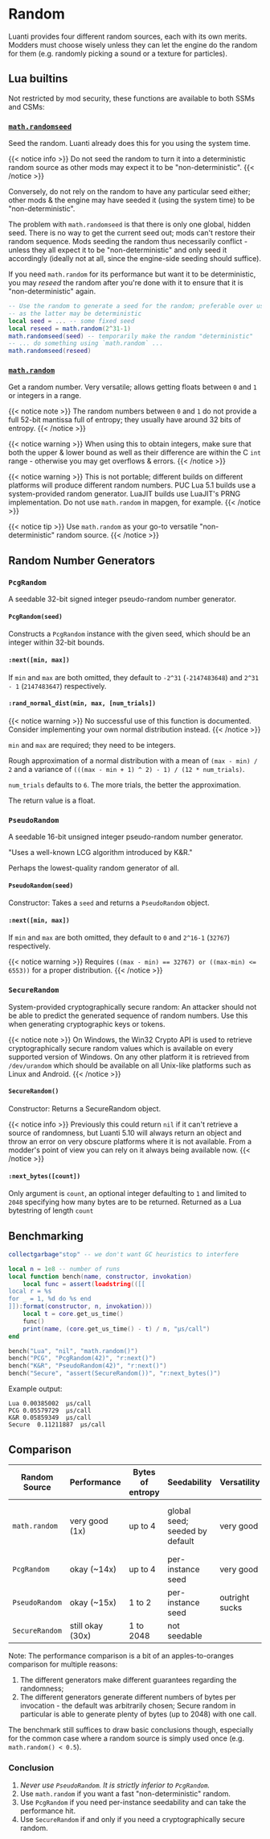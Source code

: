 # Random
Luanti provides four different random sources, each with its own merits. Modders must choose wisely unless they can let the engine do the random for them (e.g. randomly picking a sound or a texture for particles).

## Lua builtins

Not restricted by mod security, these functions are available to both SSMs and CSMs:

### [`math.randomseed`](https://www.lua.org/manual/5.1/manual.html#pdf-math.randomseed)
Seed the random. Luanti already does this for you using the system time.

{{< notice info >}}
Do not seed the random to turn it into a deterministic random source as other mods may expect it to be "non-deterministic".
{{< /notice >}}

Conversely, do not rely on the random to have any particular seed either; other mods & the engine may have seeded it (using the system time) to be "non-deterministic".

The problem with `math.randomseed` is that there is only one global, hidden seed. There is no way to get the current seed out; mods can't restore their random sequence. Mods seeding the random thus necessarily conflict - unless they all expect it to be "non-deterministic" and only seed it accordingly (ideally not at all, since the engine-side seeding should suffice).

If you need `math.random` for its performance but want it to be deterministic, you may *reseed* the random after you're done with it to ensure that it is "non-deterministic" again.

```lua
-- Use the random to generate a seed for the random; preferable over using system time,
-- as the latter may be deterministic
local seed = ... -- some fixed seed
local reseed = math.random(2^31-1)
math.randomseed(seed) -- temporarily make the random "deterministic"
-- ... do something using `math.random` ...
math.randomseed(reseed)
```

### [`math.random`](https://www.lua.org/manual/5.1/manual.html#pdf-math.random)
Get a random number. Very versatile; allows getting floats between `0` and `1` or integers in a range.

{{< notice note >}}
The random numbers between `0` and `1` do not provide a full 52-bit mantissa full of entropy; they usually have around 32 bits of entropy.
{{< /notice >}}

{{< notice warning >}}
When using this to obtain integers, make sure that both the upper & lower bound as well as their difference are within the C `int` range - otherwise you may get overflows & errors.
{{< /notice >}}

{{< notice warning >}}
This is not portable; different builds on different platforms will produce different random numbers. PUC Lua 5.1 builds use a system-provided random generator. LuaJIT builds use LuaJIT's PRNG implementation. Do not use `math.random` in mapgen, for example.
{{< /notice >}}

{{< notice tip >}}
Use `math.random` as your go-to versatile "non-deterministic" random source.
{{< /notice >}}

## Random Number Generators

### `PcgRandom`
A seedable 32-bit signed integer pseudo-random number generator.

#### `PcgRandom(seed)`
Constructs a `PcgRandom` instance with the given seed, which should be an integer within 32-bit bounds.

#### `:next([min, max])`
If `min` and `max` are both omitted, they default to `-2^31` (`-2147483648`) and `2^31 - 1` (`2147483647`) respectively.

#### `:rand_normal_dist(min, max, [num_trials])`
{{< notice warning >}}
No successful use of this function is documented. Consider implementing your own normal distribution instead.
{{< /notice >}}

`min` and `max` are required; they need to be integers.

Rough approximation of a normal distribution with a mean of `(max - min) / 2` and a variance of `(((max - min + 1) ^ 2) - 1) / (12 * num_trials)`.

`num_trials` defaults to `6`. The more trials, the better the approximation.

The return value is a float.

### `PseudoRandom`
A seedable 16-bit unsigned integer pseudo-random number generator.

"Uses a well-known LCG algorithm introduced by K&R."

Perhaps the lowest-quality random generator of all.

#### `PseudoRandom(seed)`
Constructor: Takes a `seed` and returns a `PseudoRandom` object.

#### `:next([min, max])`
If `min` and `max` are both omitted, they default to `0` and `2^16-1` (`32767`) respectively.

{{< notice warning >}}
Requires `((max - min) == 32767) or ((max-min) <= 6553))` for a proper distribution.
{{< /notice >}}

### `SecureRandom`
System-provided cryptographically secure random: An attacker should not be able to predict the generated sequence of random numbers. Use this when generating cryptographic keys or tokens.

{{< notice note >}}
On Windows, the Win32 Crypto API is used to retrieve cryptographically secure random values which is available on every supported version of Windows. On any other platform it is retrieved from `/dev/urandom` which should be available on all Unix-like platforms such as Linux and Android.
{{< /notice >}}

#### `SecureRandom()`
Constructor: Returns a SecureRandom object.

{{< notice info >}}
Previously this could return `nil` if it can't retrieve a source of randomness, but Luanti 5.10 will always return an object and throw an error on very obscure platforms where it is not available. From a modder's point of view you can rely on it always being available now.
{{< /notice >}}

#### `:next_bytes([count])`
Only argument is `count`, an optional integer defaulting to `1` and limited to `2048` specifying how many bytes are to be returned. Returned as a Lua bytestring of length `count`

## Benchmarking

```lua
collectgarbage"stop" -- we don't want GC heuristics to interfere

local n = 1e8 -- number of runs
local function bench(name, constructor, invokation)
	local func = assert(loadstring(([[
local r = %s
for _ = 1, %d do %s end
]]):format(constructor, n, invokation)))
	local t = core.get_us_time()
	func()
	print(name, (core.get_us_time() - t) / n, "µs/call")
end

bench("Lua", "nil", "math.random()")
bench("PCG", "PcgRandom(42)", "r:next()")
bench("K&R", "PseudoRandom(42)", "r:next()")
bench("Secure", "assert(SecureRandom())", "r:next_bytes()")
```

Example output:

```
Lua	0.00385002	µs/call
PCG	0.05579729	µs/call
K&R	0.05859349	µs/call
Secure	0.11211887	µs/call
```

## Comparison

| Random Source  | Performance      | Bytes of entropy | Seedability                    | Versatility    | Distribution                             | Security                     | Portability                        |
| -------------- | ---------------- | ---------------- | ------------------------------ | -------------- | ---------------------------------------- | ---------------------------- | ---------------------------------- |
| `math.random`  | very good (1x)   | up to 4          | global seed; seeded by default | very good      | no guarantees, but usually decent enough | not cryptographically secure | varies by platform                 |
| `PcgRandom`    | okay (~14x)      | up to 4          | per-instance seed              | very good      | good, decent guarantees                  | not cryptographically secure | always the same                    |
| `PseudoRandom` | okay (~15x)      | 1 to 2           | per-instance seed              | outright sucks | okay-ish                                 | not cryptographically secure | always the same                    |
| `SecureRandom` | still okay (30x) | 1 to 2048        | not seedable                   |                |                                          | cryptographically secure     | varies by platform                 |

Note: The performance comparison is a bit of an apples-to-oranges comparison for multiple reasons:

1. The different generators make different guarantees regarding the randomness;
1. The different generators generate different numbers of bytes per invocation - the default was arbitrarily chosen; Secure random in particular is able to generate plenty of bytes (up to 2048) with one call.

The benchmark still suffices to draw basic conclusions though, especially for the common case where a random source is simply used once (e.g. `math.random() < 0.5`).

### Conclusion
1. *Never use `PseudoRandom`. It is strictly inferior to `PcgRandom`.*
1. Use `math.random` if you want a fast "non-deterministic" random.
1. Use `PcgRandom` if you need per-instance seedability and can take the performance hit.
1. Use `SecureRandom` if and only if you need a cryptographically secure random.
